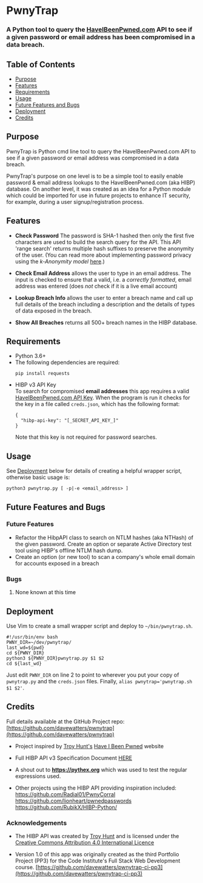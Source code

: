 # PwnyTrap

### A Python tool to query the [HaveIBeenPwned.com](https://haveibeenpwned.com) API to see if a given password or email address has been compromised in a data breach.  

<!-- <h2 align="center"><img src="readme-docs/pwnytrap-v1.0-main-screen.png"></h2> -->

## Table of Contents  
* [Purpose](#purpose)
* [Features](#features)
* [Requirements](#requirements)
* [Usage](#usage)
* [Future Features and Bugs](#future-features-and-bugs)
* [Deployment](#deployment)
* [Credits](#credits)

## Purpose      
PwnyTrap is Python cmd line tool to query the HaveIBeenPwned.com API to see if a given password or email address was compromised in a data breach.

PwnyTrap's purpose on one level is to be a simple tool to easily enable password & email address lookups to the HaveIBeenPwned.com (aka HIBP) database. On another level, it was created as an idea for a Python module which could be imported for use in future projects to enhance IT security, for example, during a user signup/registration process.


## Features    

- **Check Password** The password is SHA-1 hashed then only the first five characters are used to build the search query for the API. This API 'range search' returns multiple hash suffixes to preserve the anonymity of the user. (You can read more about implementing password privacy using the _k-Anonymity model_ [here](https://www.troyhunt.com/ive-just-launched-pwned-passwords-version-2/#cloudflareprivacyandkanonymity).) 


- **Check Email Address** allows the user to type in an email address. The input is checked to ensure that a valid, i.e. a _correctly formatted_, email address was entered (does _not_ check if it is a live email account)

- **Lookup Breach Info** allows the user to enter a breach name and call up full details of the breach including a description and the details of types of data exposed in the breach.

- **Show All Breaches** returns all 500+ breach names in the HIBP database.


## Requirements 
- Python 3.6+  
- The following dependencies are required:
    ```
    pip install requests
    ```
- HIBP v3 API Key  
    To search for compromised **email addresses** this app requires a valid [HaveIBeenPwned.com API Key](https://haveibeenpwned.com/API/Key).  When the program is run it checks for the key in a file called `creds.json`, which has the following format:
    ```
    {
      "hibp-api-key": "[_SECRET_API_KEY_]"
    }
    ```
    Note that this key is not required for password searches.  

## Usage  
See [Deployment](#deployment) below for details of creating a helpful wrapper script, otherwise basic usage is: 
```
python3 pwnytrap.py [ -p|-e <email_address> ]
```

## Future Features and Bugs  

### Future Features
-   Refactor the HibpAPI class to search on NTLM hashes (aka NTHash) of the given password.  Create an option or separate Active Directory test tool using HIBP's offline NTLM hash dump.
-   Create an option (or new tool) to scan a company's whole email domain for accounts exposed in a breach 


### Bugs  

1. None known at this time


## Deployment

Use Vim to create a small wrapper script and deploy to `~/bin/pwnytrap.sh`. 
```
#!/usr/bin/env bash
PWNY_DIR=~/dev/pwnytrap/
last_wd=${pwd}
cd ${PWNY_DIR}
python3 ${PWNY_DIR}pwnytrap.py $1 $2
cd ${last_wd}
```
Just edit `PWNY_DIR` on line 2 to point to wherever you put your copy of `pwnytrap.py` and the `creds.json` files. Finally, `alias pwnytrap='pwnytrap.sh $1 $2'`.


## Credits 

Full details available at the GitHub Project repo:  [https://github.com/davewatters/pwnytrap](https://github.com/davewatters/pwnytrap)
-   Project inspired by [Troy Hunt's](https:/troyhunt.com) [Have I Been Pwned](https://haveibeenpwned.com) website
-   Full HIBP API v3 Specification Document [HERE](https://haveibeenpwned.com/API/v3)

-   A shout out to **https://pythex.org** which was used to test the regular expressions used. 

-   Other projects using the HIBP API providing inspiration included:  
    https://github.com/Radial01/PwnyCorral  
    https://github.com/lionheart/pwnedpasswords    
    https://github.com/RubikX/HIBP-Python/  


### Acknowledgements

-   The HIBP API was created by [Troy Hunt](https:/troyhunt.com) and is licensed under the [Creative Commons Attribution 4.0 International Licence](https://creativecommons.org/licenses/by/4.0/)

- Version 1.0 of this app was originally created as the third Portfolio Project (PP3) for the Code Institute's Full Stack Web Development course. [https://github.com/davewatters/pwnytrap-ci-pp3](https://github.com/davewatters/pwnytrap-ci-pp3)